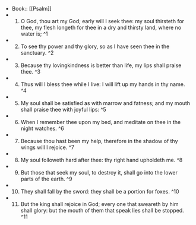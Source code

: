 - Book:: [[Psalm]]
- 1. O God, thou art my God; early will I seek thee: my soul thirsteth for thee, my flesh longeth for thee in a dry and thirsty land, where no water is; ^1
- 2. To see thy power and thy glory, so as I have seen thee in the sanctuary. ^2
- 3. Because thy lovingkindness is better than life, my lips shall praise thee. ^3
- 4. Thus will I bless thee while I live: I will lift up my hands in thy name. ^4
- 5. My soul shall be satisfied as with marrow and fatness; and my mouth shall praise thee with joyful lips: ^5
- 6. When I remember thee upon my bed, and meditate on thee in the night watches. ^6
- 7. Because thou hast been my help, therefore in the shadow of thy wings will I rejoice. ^7
- 8. My soul followeth hard after thee: thy right hand upholdeth me. ^8
- 9. But those that seek my soul, to destroy it, shall go into the lower parts of the earth. ^9
- 10. They shall fall by the sword: they shall be a portion for foxes. ^10
- 11. But the king shall rejoice in God; every one that sweareth by him shall glory: but the mouth of them that speak lies shall be stopped. ^11
